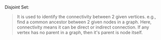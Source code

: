 
Disjoint Set:
> It is used to identify the connectivity between 2 given vertices.
e.g., find a common ancestor between 2 given nodes in a graph.
> Here, connectivity means it can be direct or indirect connection.
> If any vertex has no parent in a graph, then it's parent is node itself.
> 
